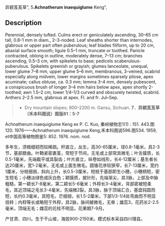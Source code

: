 异颖芨芨草",
5.**Achnatherum inaequiglume** Keng",

## Description
Perennial, densely tufted. Culms erect or geniculately ascending, 30–65 cm tall, 0.8–1 mm in diam., 2–3-noded. Leaf sheaths shorter than internodes, glabrous or upper part often puberulous; leaf blades filiform, up to 20 cm, abaxial surface smooth; ligule 0.5–1 mm, truncate or toothed. Panicle contracted, oblong in outline, moderately dense, 7–13 cm; branches ascending, 0.5–3 cm, with spikelets to base; pedicels scaberulous-puberulous. Spikelets greenish or grayish; glumes lanceolate, unequal, lower glume 7–8 mm, upper glume 5–6 mm, membranous, 3-veined, scabrid especially along midvein, lower margins sometimes sparsely pilose, apex acuminate; callus obtuse, ca. 0.3 mm; lemma 3–4 mm, densely pubescent, a conspicuous brush of longer 3–4 mm hairs below apex, apex shortly 2-toothed; awn 1.5–2 cm, lower 1/4–1/3 curved and obscurely twisted, scabrid. Anthers 2–2.5 mm, glabrous at apex. Fl. and fr. Jul–Sep.

> * Dry mountain slopes; 900–2200 m. Gansu, Sichuan.
**7．异颖芨芨草（禾本科图说）图版81：5-7**

Achnatherum inaequiglume Keng ex P. C. Kuo, 秦岭植物志1(1) : 151. 443.图120. 1976——Achnatherum inaequiglume Keng,禾本科图说596.图534. 1959, et中国高等植物图鉴5: 852. 1976. nom. nod.

多年生，须根细韧而较稀疏。秆直立，丛生，高30-65厘米，径0.8-1毫米，具2-3节，基部膝曲。叶鞘紧密裹茎，常短于节间，无毛或上部常具微毛；叶舌膜质，长0.5-1毫米，先端截平或具裂齿；叶片直立，纵卷如线形，长4-12厘米；基生者长达20厘米，宽1-2毫米，无毛或上面生微毛。圆锥花序较狭窄，长7-13厘米，宽约1厘米，分枝细弱，斜向上升，长0.5-3厘米，短枝于基部即生小穗，小穗柄短，密生短毛；小穗淡绿色或灰白色；颖膜质，披针形，先端渐尖，具3脉，上部及中脉粗糙，第一颖长7-8毫米，第二颖长5-6毫米；外稃长3-4毫米，背部密被短柔毛，其近顶端之毛长3-4毫米，先端微2裂，具3脉，脉于顶端汇合，基盘钝圆而短，长约0.3毫米，具短毛，芒细弱，长1.5-2厘米，下部1/3-1/4处弯曲而不明显扭转；内稃等长或略短于外稃，具2脉，脉间被微毛，无脊；雄蕊3，花药长2-2.5毫米，顶端无毛；雌蕊的花柱不明显。花果期7-9月。

产甘肃、四川。生于干山坡，海拔900-2150米。模式标本采自四川理县。

